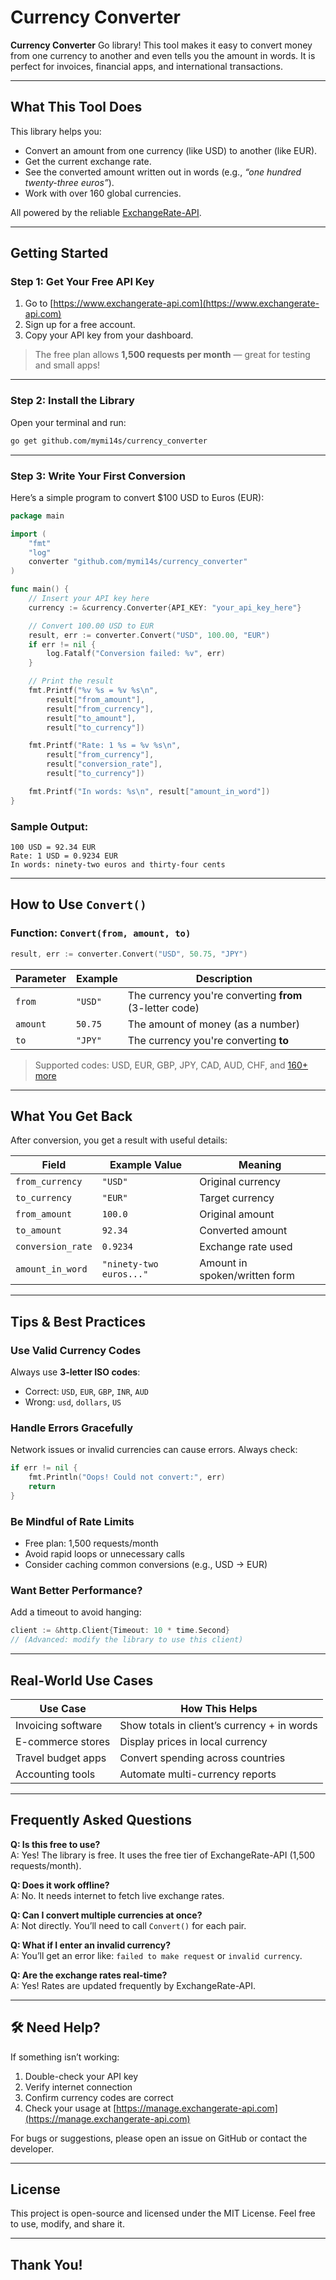 # Currency Converter

**Currency Converter** Go library! This tool makes it easy to convert money from one currency to another and even tells you the amount in words. It is perfect for invoices, financial apps, and international transactions.

---

## What This Tool Does

This library helps you:
- Convert an amount from one currency (like USD) to another (like EUR).
- Get the current exchange rate.
- See the converted amount written out in words (e.g., *“one hundred twenty-three euros”*).
- Work with over 160 global currencies.

All powered by the reliable [ExchangeRate-API](https://www.exchangerate-api.com/).

---

## Getting Started

### Step 1: Get Your Free API Key

1. Go to [https://www.exchangerate-api.com](https://www.exchangerate-api.com)
2. Sign up for a free account.
3. Copy your API key from your dashboard.

> The free plan allows **1,500 requests per month** — great for testing and small apps!

---

### Step 2: Install the Library

Open your terminal and run:

```bash
go get github.com/mymi14s/currency_converter
```

---

### Step 3: Write Your First Conversion

Here’s a simple program to convert $100 USD to Euros (EUR):

```go
package main

import (
    "fmt"
    "log"
    converter "github.com/mymi14s/currency_converter"
)

func main() {
    // Insert your API key here
    currency := &currency.Converter{API_KEY: "your_api_key_here"}

    // Convert 100.00 USD to EUR
    result, err := converter.Convert("USD", 100.00, "EUR")
    if err != nil {
        log.Fatalf("Conversion failed: %v", err)
    }

    // Print the result
    fmt.Printf("%v %s = %v %s\n",
        result["from_amount"],
        result["from_currency"],
        result["to_amount"],
        result["to_currency"])

    fmt.Printf("Rate: 1 %s = %v %s\n", 
        result["from_currency"], 
        result["conversion_rate"], 
        result["to_currency"])

    fmt.Printf("In words: %s\n", result["amount_in_word"])
}
```

### Sample Output:
```
100 USD = 92.34 EUR
Rate: 1 USD = 0.9234 EUR
In words: ninety-two euros and thirty-four cents
```

---

## How to Use `Convert()`

### Function: `Convert(from, amount, to)`

```go
result, err := converter.Convert("USD", 50.75, "JPY")
```

| Parameter     | Example     | Description |
|---------------|-------------|-------------|
| `from`        | `"USD"`     | The currency you're converting **from** (3-letter code) |
| `amount`      | `50.75`     | The amount of money (as a number) |
| `to`          | `"JPY"`     | The currency you're converting **to** |

> Supported codes: USD, EUR, GBP, JPY, CAD, AUD, CHF, and [160+ more](https://www.exchangerate-api.com/docs/supported-currencies)

---

## What You Get Back

After conversion, you get a result with useful details:

| Field               | Example Value        | Meaning |
|---------------------|----------------------|--------|
| `from_currency`     | `"USD"`              | Original currency |
| `to_currency`       | `"EUR"`              | Target currency |
| `from_amount`       | `100.0`              | Original amount |
| `to_amount`         | `92.34`              | Converted amount |
| `conversion_rate`   | `0.9234`             | Exchange rate used |
| `amount_in_word`    | `"ninety-two euros..."` | Amount in spoken/written form |

---

## Tips & Best Practices

### Use Valid Currency Codes
Always use **3-letter ISO codes**:
- Correct: `USD`, `EUR`, `GBP`, `INR`, `AUD`
- Wrong: `usd`, `dollars`, `US`

### Handle Errors Gracefully
Network issues or invalid currencies can cause errors. Always check:

```go
if err != nil {
    fmt.Println("Oops! Could not convert:", err)
    return
}
```

### Be Mindful of Rate Limits
- Free plan: 1,500 requests/month
- Avoid rapid loops or unnecessary calls
- Consider caching common conversions (e.g., USD → EUR)

### Want Better Performance?
Add a timeout to avoid hanging:

```go
client := &http.Client{Timeout: 10 * time.Second}
// (Advanced: modify the library to use this client)
```

---

## Real-World Use Cases

| Use Case              | How This Helps |
|-----------------------|----------------|
| Invoicing software    | Show totals in client’s currency + in words |
| E-commerce stores     | Display prices in local currency |
| Travel budget apps    | Convert spending across countries |
| Accounting tools      | Automate multi-currency reports |

---

## Frequently Asked Questions

**Q: Is this free to use?**  
A: Yes! The library is free. It uses the free tier of ExchangeRate-API (1,500 requests/month).

**Q: Does it work offline?**  
A: No. It needs internet to fetch live exchange rates.

**Q: Can I convert multiple currencies at once?**  
A: Not directly. You’ll need to call `Convert()` for each pair.

**Q: What if I enter an invalid currency?**  
A: You’ll get an error like: `failed to make request` or `invalid currency`.

**Q: Are the exchange rates real-time?**  
A: Yes! Rates are updated frequently by ExchangeRate-API.

---

## 🛠 Need Help?

If something isn’t working:
1. Double-check your API key
2. Verify internet connection
3. Confirm currency codes are correct
4. Check your usage at [https://manage.exchangerate-api.com](https://manage.exchangerate-api.com)

For bugs or suggestions, please open an issue on GitHub or contact the developer.

---

## License

This project is open-source and licensed under the MIT License. Feel free to use, modify, and share it.

---

## Thank You!